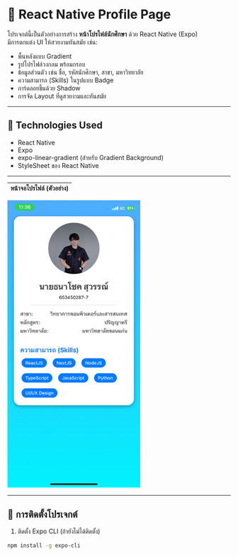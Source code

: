 # 🎨 React Native Profile Page

โปรเจกต์นี้เป็นตัวอย่างการสร้าง **หน้าโปรไฟล์นักศึกษา** ด้วย React Native (Expo)  
มีการตกแต่ง UI ให้สวยงามทันสมัย เช่น:
- พื้นหลังแบบ Gradient
- รูปโปรไฟล์วงกลม พร้อมกรอบ
- ข้อมูลส่วนตัว เช่น ชื่อ, รหัสนักศึกษา, สาขา, มหาวิทยาลัย
- ความสามารถ (Skills) ในรูปแบบ Badge
- การ์ดลอยขึ้นด้วย Shadow
- การจัด Layout ที่ดูสวยงามและทันสมัย

---

## 🔧 Technologies Used

- React Native
- Expo
- expo-linear-gradient (สำหรับ Gradient Background)
- StyleSheet ของ React Native

---
| หน้าจอโปรไฟล์ (ตัวอย่าง) |
|---------------------------|
<img src="./image/profile.PNG" alt="Profile Screen" width="300"/>

---
## 🚀 การติดตั้งโปรเจกต์

1. ติดตั้ง Expo CLI (ถ้ายังไม่ได้ติดตั้ง)

```bash
npm install -g expo-cli
